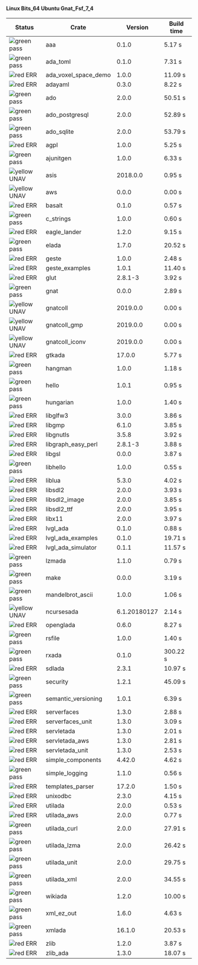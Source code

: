 #### Linux Bits_64 Ubuntu Gnat_Fsf_7_4

| Status | Crate | Version | Build time |
| --- | --- | --- | --- |
|![green](https://placehold.it/8/00aa00/000000?text=+) pass | aaa | 0.1.0 |  5.17 s |
|![green](https://placehold.it/8/00aa00/000000?text=+) pass | ada_toml | 0.1.0 |  7.31 s |
|![red](https://placehold.it/8/ff0000/000000?text=+) ERR  | ada_voxel_space_demo | 1.0.0 |  11.09 s |
|![red](https://placehold.it/8/ff0000/000000?text=+) ERR  | adayaml | 0.3.0 |  8.22 s |
|![green](https://placehold.it/8/00aa00/000000?text=+) pass | ado | 2.0.0 |  50.51 s |
|![green](https://placehold.it/8/00aa00/000000?text=+) pass | ado_postgresql | 2.0.0 |  52.89 s |
|![green](https://placehold.it/8/00aa00/000000?text=+) pass | ado_sqlite | 2.0.0 |  53.79 s |
|![red](https://placehold.it/8/ff0000/000000?text=+) ERR  | agpl | 1.0.0 |  5.25 s |
|![green](https://placehold.it/8/00aa00/000000?text=+) pass | ajunitgen | 1.0.0 |  6.33 s |
|![yellow](https://placehold.it/8/ffbb00/000000?text=+) UNAV | asis | 2018.0.0 |  0.95 s |
|![yellow](https://placehold.it/8/ffbb00/000000?text=+) UNAV | aws | 0.0.0 |  0.00 s |
|![red](https://placehold.it/8/ff0000/000000?text=+) ERR  | basalt | 0.1.0 |  0.57 s |
|![green](https://placehold.it/8/00aa00/000000?text=+) pass | c_strings | 1.0.0 |  0.60 s |
|![red](https://placehold.it/8/ff0000/000000?text=+) ERR  | eagle_lander | 1.2.0 |  9.15 s |
|![green](https://placehold.it/8/00aa00/000000?text=+) pass | elada | 1.7.0 |  20.52 s |
|![red](https://placehold.it/8/ff0000/000000?text=+) ERR  | geste | 1.0.0 |  2.48 s |
|![red](https://placehold.it/8/ff0000/000000?text=+) ERR  | geste_examples | 1.0.1 |  11.40 s |
|![red](https://placehold.it/8/ff0000/000000?text=+) ERR  | glut | 2.8.1-3 |  3.92 s |
|![green](https://placehold.it/8/00aa00/000000?text=+) pass | gnat | 0.0.0 |  2.89 s |
|![yellow](https://placehold.it/8/ffbb00/000000?text=+) UNAV | gnatcoll | 2019.0.0 |  0.00 s |
|![yellow](https://placehold.it/8/ffbb00/000000?text=+) UNAV | gnatcoll_gmp | 2019.0.0 |  0.00 s |
|![yellow](https://placehold.it/8/ffbb00/000000?text=+) UNAV | gnatcoll_iconv | 2019.0.0 |  0.00 s |
|![red](https://placehold.it/8/ff0000/000000?text=+) ERR  | gtkada | 17.0.0 |  5.77 s |
|![green](https://placehold.it/8/00aa00/000000?text=+) pass | hangman | 1.0.0 |  1.18 s |
|![green](https://placehold.it/8/00aa00/000000?text=+) pass | hello | 1.0.1 |  0.95 s |
|![green](https://placehold.it/8/00aa00/000000?text=+) pass | hungarian | 1.0.0 |  1.40 s |
|![red](https://placehold.it/8/ff0000/000000?text=+) ERR  | libglfw3 | 3.0.0 |  3.86 s |
|![red](https://placehold.it/8/ff0000/000000?text=+) ERR  | libgmp | 6.1.0 |  3.85 s |
|![red](https://placehold.it/8/ff0000/000000?text=+) ERR  | libgnutls | 3.5.8 |  3.92 s |
|![red](https://placehold.it/8/ff0000/000000?text=+) ERR  | libgraph_easy_perl | 2.8.1-3 |  3.88 s |
|![red](https://placehold.it/8/ff0000/000000?text=+) ERR  | libgsl | 0.0.0 |  3.87 s |
|![green](https://placehold.it/8/00aa00/000000?text=+) pass | libhello | 1.0.0 |  0.55 s |
|![red](https://placehold.it/8/ff0000/000000?text=+) ERR  | liblua | 5.3.0 |  4.02 s |
|![red](https://placehold.it/8/ff0000/000000?text=+) ERR  | libsdl2 | 2.0.0 |  3.93 s |
|![red](https://placehold.it/8/ff0000/000000?text=+) ERR  | libsdl2_image | 2.0.0 |  3.85 s |
|![red](https://placehold.it/8/ff0000/000000?text=+) ERR  | libsdl2_ttf | 2.0.0 |  3.95 s |
|![red](https://placehold.it/8/ff0000/000000?text=+) ERR  | libx11 | 2.0.0 |  3.97 s |
|![red](https://placehold.it/8/ff0000/000000?text=+) ERR  | lvgl_ada | 0.1.0 |  0.88 s |
|![red](https://placehold.it/8/ff0000/000000?text=+) ERR  | lvgl_ada_examples | 0.1.0 |  19.71 s |
|![red](https://placehold.it/8/ff0000/000000?text=+) ERR  | lvgl_ada_simulator | 0.1.1 |  11.57 s |
|![green](https://placehold.it/8/00aa00/000000?text=+) pass | lzmada | 1.1.0 |  0.79 s |
|![green](https://placehold.it/8/00aa00/000000?text=+) pass | make | 0.0.0 |  3.19 s |
|![green](https://placehold.it/8/00aa00/000000?text=+) pass | mandelbrot_ascii | 1.0.0 |  1.06 s |
|![yellow](https://placehold.it/8/ffbb00/000000?text=+) UNAV | ncursesada | 6.1.20180127 |  2.14 s |
|![red](https://placehold.it/8/ff0000/000000?text=+) ERR  | openglada | 0.6.0 |  8.27 s |
|![green](https://placehold.it/8/00aa00/000000?text=+) pass | rsfile | 1.0.0 |  1.40 s |
|![green](https://placehold.it/8/00aa00/000000?text=+) pass | rxada | 0.1.0 |  300.22 s |
|![red](https://placehold.it/8/ff0000/000000?text=+) ERR  | sdlada | 2.3.1 |  10.97 s |
|![green](https://placehold.it/8/00aa00/000000?text=+) pass | security | 1.2.1 |  45.09 s |
|![green](https://placehold.it/8/00aa00/000000?text=+) pass | semantic_versioning | 1.0.1 |  6.39 s |
|![red](https://placehold.it/8/ff0000/000000?text=+) ERR  | serverfaces | 1.3.0 |  2.88 s |
|![red](https://placehold.it/8/ff0000/000000?text=+) ERR  | serverfaces_unit | 1.3.0 |  3.09 s |
|![red](https://placehold.it/8/ff0000/000000?text=+) ERR  | servletada | 1.3.0 |  2.01 s |
|![red](https://placehold.it/8/ff0000/000000?text=+) ERR  | servletada_aws | 1.3.0 |  2.81 s |
|![red](https://placehold.it/8/ff0000/000000?text=+) ERR  | servletada_unit | 1.3.0 |  2.53 s |
|![red](https://placehold.it/8/ff0000/000000?text=+) ERR  | simple_components | 4.42.0 |  4.62 s |
|![green](https://placehold.it/8/00aa00/000000?text=+) pass | simple_logging | 1.1.0 |  0.56 s |
|![red](https://placehold.it/8/ff0000/000000?text=+) ERR  | templates_parser | 17.2.0 |  1.50 s |
|![red](https://placehold.it/8/ff0000/000000?text=+) ERR  | unixodbc | 2.3.0 |  4.15 s |
|![red](https://placehold.it/8/ff0000/000000?text=+) ERR  | utilada | 2.0.0 |  0.53 s |
|![red](https://placehold.it/8/ff0000/000000?text=+) ERR  | utilada_aws | 2.0.0 |  0.77 s |
|![green](https://placehold.it/8/00aa00/000000?text=+) pass | utilada_curl | 2.0.0 |  27.91 s |
|![green](https://placehold.it/8/00aa00/000000?text=+) pass | utilada_lzma | 2.0.0 |  26.42 s |
|![green](https://placehold.it/8/00aa00/000000?text=+) pass | utilada_unit | 2.0.0 |  29.75 s |
|![green](https://placehold.it/8/00aa00/000000?text=+) pass | utilada_xml | 2.0.0 |  34.55 s |
|![green](https://placehold.it/8/00aa00/000000?text=+) pass | wikiada | 1.2.0 |  10.00 s |
|![green](https://placehold.it/8/00aa00/000000?text=+) pass | xml_ez_out | 1.6.0 |  4.63 s |
|![green](https://placehold.it/8/00aa00/000000?text=+) pass | xmlada | 16.1.0 |  20.53 s |
|![red](https://placehold.it/8/ff0000/000000?text=+) ERR  | zlib | 1.2.0 |  3.87 s |
|![red](https://placehold.it/8/ff0000/000000?text=+) ERR  | zlib_ada | 1.3.0 |  18.07 s |
